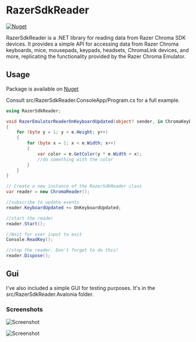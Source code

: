 # RazerSdkReader
[![Nuget](https://img.shields.io/nuget/v/RazerSdkReader)](https://www.nuget.org/packages/RazerSdkReader)

RazerSdkReader is a .NET library for reading data from Razer Chroma SDK devices. It provides a simple API for accessing data from Razer Chroma keyboards, mice, mousepads, keypads, headsets, ChromaLink devices, and more, replicating the functionality provided by the Razer Chroma Emulator.

## Usage

Package is available on [Nuget](RazerSdkReader)

Consult src/RazerSdkReader.ConsoleApp/Program.cs for a full example.

```cs
using RazerSdkReader;

void RazerEmulatorReaderOnKeyboardUpdated(object? sender, in ChromaKeyboard e)
{
    for (byte y = 1; y < e.Height; y++)
    {
        for (byte x = 1; x < e.Width; x++)
        {
            var color = e.GetColor(y * e.Width + x);
            //do something with the color
        }
    }
}

// Create a new instance of the RazerSdkReader class
var reader = new ChromaReader();

//subscribe to update events
reader.KeyboardUpdated += OnKeyboardUpdated;

//start the reader
reader.Start();

//Wait for user input to exit
Console.ReadKey();

//stop the reader. Don't forget to do this!
reader.Dispose();
```

## Gui
I've also included a simple GUI for testing purposes. It's in the src/RazerSdkReader.Avalonia folder.

### Screenshots

![Screenshot](screenshots/overwatch.png)

![Screenshot](screenshots/terraria.png)
